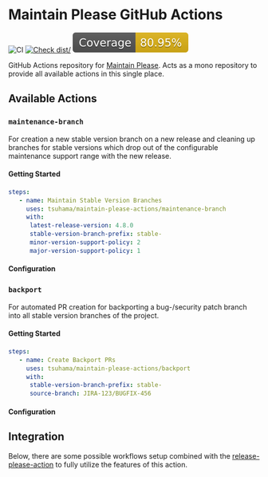 # Maintain Please GitHub Actions

![CI](https://github.com/actions/typescript-action/actions/workflows/ci.yml/badge.svg)
[![Check dist/](https://github.com/actions/typescript-action/actions/workflows/check-dist.yml/badge.svg)](https://github.com/actions/typescript-action/actions/workflows/check-dist.yml)
[![Coverage](./badges/coverage.svg)](./badges/coverage.svg)

GitHub Actions repository for [Maintain Please](https://github.com/tsuhama/maintain-please). Acts as a mono repository to provide all available actions in this single place. 

## Available Actions
### `maintenance-branch`
For creation a new stable version branch on a new release and cleaning up branches for stable versions which drop out of the configurable maintenance support range with the new release.
#### Getting Started 
```yaml
steps:
   - name: Maintain Stable Version Branches
     uses: tsuhama/maintain-please-actions/maintenance-branch
     with:
      latest-release-version: 4.8.0
      stable-version-branch-prefix: stable-
      minor-version-support-policy: 2
      major-version-support-policy: 1
```
#### Configuration

### `backport`
For automated PR creation for backporting a bug-/security patch branch into all stable version branches of the project. 
#### Getting Started
```yaml
steps:
   - name: Create Backport PRs
     uses: tsuhama/maintain-please-actions/backport
     with:
      stable-version-branch-prefix: stable-
      source-branch: JIRA-123/BUGFIX-456
```
#### Configuration

## Integration
Below, there are some possible workflows setup combined with the [release-please-action](https://github.com/googleapis/release-please-action) to fully utilize the features of this action. 
